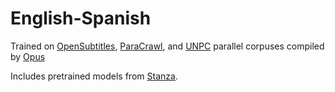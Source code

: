 # English-Spanish

Trained on [OpenSubtitles](opus.nlpl.eu/OpenSubtitles.php), [ParaCrawl](http://opus.nlpl.eu/ParaCrawl.php), and [UNPC](http://opus.nlpl.eu/UNPC.php) parallel corpuses compiled by [Opus](http://opus.nlpl.eu/index.php)

Includes pretrained models from [Stanza](https://github.com/stanfordnlp/stanza/blob/master/LICENSE).

